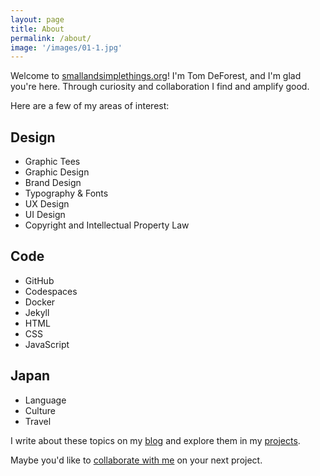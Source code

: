 ```yaml
---
layout: page
title: About
permalink: /about/
image: '/images/01-1.jpg'
---
```


Welcome to [smallandsimplethings.org](https://www.smallandsimplethings.org)! I'm Tom DeForest, and I'm glad you're here. Through curiosity and collaboration I find and amplify good.

Here are a few of my areas of interest:

## Design
- Graphic Tees
- Graphic Design
- Brand Design
- Typography & Fonts
- UX Design
- UI Design
- Copyright and Intellectual Property Law

## Code
- GitHub
- Codespaces
- Docker
- Jekyll
- HTML
- CSS
- JavaScript

## Japan
- Language
- Culture
- Travel

I write about these topics on my [blog]({{site.baseurl}}/blog/) and explore them in my [projects]({{site.baseurl}}/projects/).

Maybe you'd like to [collaborate with me](mailto:smallandsimplethings@proton.me) on your next project.